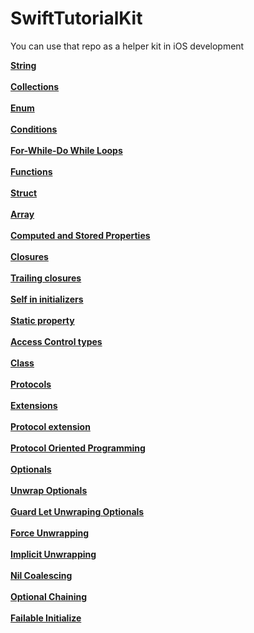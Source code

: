 # SwiftTutorialKit
You can use that repo as a helper kit in iOS development


[**String**](https://github.com/ahmetbostanciklioglu/Types.git)
<br />
<br />
[**Collections**](https://github.com/ahmetbostanciklioglu/Collections.git)
<br />
<br />
[**Enum**](https://github.com/ahmetbostanciklioglu/Enums.git)
<br />
<br />
[**Conditions**](https://github.com/ahmetbostanciklioglu/Conditions.git)
<br />
<br />
[**For-While-Do While Loops**](https://github.com/ahmetbostanciklioglu/Loops.git)
<br />
<br />
[**Functions**](https://github.com/ahmetbostanciklioglu/Functions.git)
<br />
<br />
[**Struct**](https://github.com/ahmetbostanciklioglu/Struct.git)
<br />
<br />
[**Array**](https://github.com/ahmetbostanciklioglu/Array.git)
<br />
<br />
[**Computed and Stored Properties**](https://github.com/ahmetbostanciklioglu/Properties.git)
<br />
<br />
[**Closures**](https://github.com/ahmetbostanciklioglu/Closures.git)
<br />
<br />
[**Trailing closures**](https://github.com/ahmetbostanciklioglu/TrailingClosures.git)
<br />
<br />
[**Self in initializers**](https://github.com/ahmetbostanciklioglu/Self.git)
<br />
<br />
[**Static property**](https://github.com/ahmetbostanciklioglu/Static.git)
<br />
<br />
[**Access Control types**](https://github.com/ahmetbostanciklioglu/AccessControl.git)
<br />
<br />
[**Class**](https://github.com/ahmetbostanciklioglu/Class.git)
<br />
<br />
[**Protocols**](https://github.com/ahmetbostanciklioglu/Protocols.git)
<br />
<br />
[**Extensions**](https://github.com/ahmetbostanciklioglu/Extension.git)
<br />
<br />
[**Protocol extension**](https://github.com/ahmetbostanciklioglu/ProtocolExtension.git)
<br />
<br />
[**Protocol Oriented Programming**](https://github.com/ahmetbostanciklioglu/ProtocolOriented.git)
<br />
<br />
[**Optionals**](https://github.com/ahmetbostanciklioglu/Optionals.git)
<br />
<br />
[**Unwrap Optionals**](https://github.com/ahmetbostanciklioglu/UnwrappingOptionals.git)
<br />
<br />
[**Guard Let Unwraping Optionals**](https://github.com/ahmetbostanciklioglu/GuardLet.git)
<br />
<br />
[**Force Unwrapping**](https://github.com/ahmetbostanciklioglu/ForceUnwrapping.git)
<br />
<br />
[**Implicit Unwrapping**](https://github.com/ahmetbostanciklioglu/ImplicitUnwrapping.git)
<br />
<br />
[**Nil Coalescing**](https://github.com/ahmetbostanciklioglu/NilColescing.git)
<br />
<br />
[**Optional Chaining**](https://github.com/ahmetbostanciklioglu/OptionalChaining.git)
<br />
<br />
[**Failable Initialize**](https://github.com/ahmetbostanciklioglu/FailableInitialize.git)

